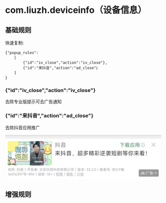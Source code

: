 # com.liuzh.deviceinfo（设备信息）

## 基础规则

快速复制:
```
{"popup_rules":
    [
        {"id":"iv_close","action":"iv_close"},
        {"id":"来抖音","action":"ad_close"｝
    ]
}
```

### {"id":"iv_close","action":"iv_close"}
去除专业版提示可去广告通知

### {"id":"来抖音","action":"ad_close"｝
去除抖音应用推广

![](./assets/抖音推广图片.jpg)



## 增强规则
